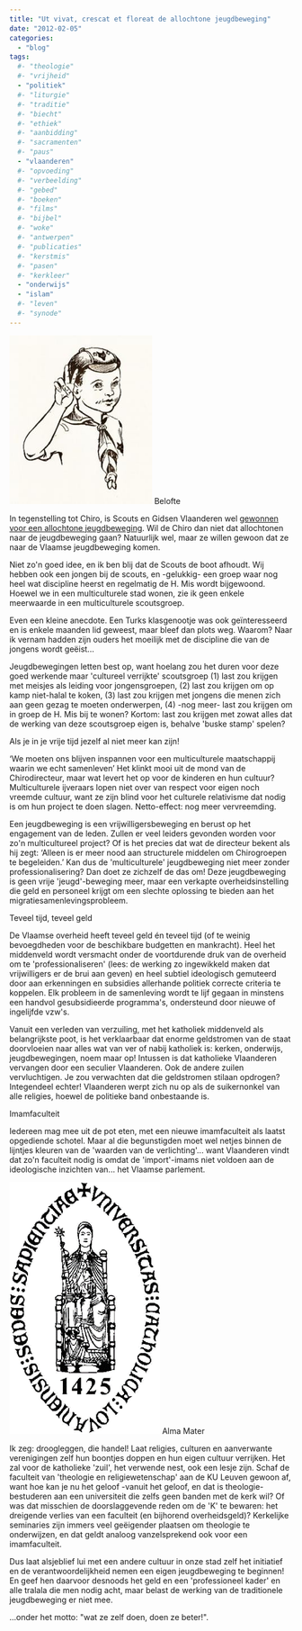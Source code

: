 ```yaml
---
title: "Ut vivat, crescat et floreat de allochtone jeugdbeweging"
date: "2012-02-05"
categories: 
  - "blog"
tags:
  #- "theologie"
  #- "vrijheid"
  - "politiek"
  #- "liturgie"
  #- "traditie"
  #- "biecht"
  #- "ethiek"
  #- "aanbidding"
  #- "sacramenten"
  #- "paus"
  - "vlaanderen"
  #- "opvoeding"
  #- "verbeelding"
  #- "gebed"
  #- "boeken"
  #- "films"
  #- "bijbel"
  #- "woke"
  #- "antwerpen"
  #- "publicaties"
  #- "kerstmis"
  #- "pasen"
  #- "kerkleer"
  - "onderwijs"
  - "islam"
  #- "leven"
  #- "synode"
---
```


![Belofte](images/sterwerk_tweedester_welp-254x300.jpg) Belofte

In tegenstelling tot Chiro, is Scouts en Gidsen Vlaanderen wel [gewonnen voor een allochtone jeugdbeweging](http://standaard.be/artikel/detail.aspx?artikelid=DMF20120202_141&word=chiro). Wil de Chiro dan niet dat allochtonen naar de jeugdbeweging gaan? Natuurlijk wel, maar ze willen gewoon dat ze naar de Vlaamse jeugdbeweging komen.

Niet zo'n goed idee, en ik ben blij dat de Scouts de boot afhoudt. Wij hebben ook een jongen bij de scouts, en -gelukkig- een groep waar nog heel wat discipline heerst en regelmatig de H. Mis wordt bijgewoond. Hoewel we in een multiculturele stad wonen, zie ik geen enkele meerwaarde in een multiculturele scoutsgroep.

Even een kleine anecdote. Een Turks klasgenootje was ook geïnteresseerd en is enkele maanden lid geweest, maar bleef dan plots weg. Waarom? Naar ik vernam hadden zijn ouders het moeilijk met de discipline die van de jongens wordt geëist...

Jeugdbewegingen letten best op, want hoelang zou het duren voor deze goed werkende maar 'cultureel verrijkte' scoutsgroep (1) last zou krijgen met meisjes als leiding voor jongensgroepen, (2) last zou krijgen om op kamp niet-halal te koken, (3) last zou krijgen met jongens die menen zich aan geen gezag te moeten onderwerpen, (4) -nog meer- last zou krijgen om in groep de H. Mis bij te wonen? Kortom: last zou krijgen met zowat alles dat de werking van deze scoutsgroep eigen is, behalve 'buske stamp' spelen?

Als je in je vrije tijd jezelf al niet meer kan zijn!

‘We moeten ons blijven inspannen voor een multiculturele maatschappij waarin we echt samenleven’ Het klinkt mooi uit de mond van de Chirodirecteur, maar wat levert het op voor de kinderen en hun cultuur? Multiculturele ijveraars lopen niet over van respect voor eigen noch vreemde cultuur, want ze zijn blind voor het culturele relativisme dat nodig is om hun project te doen slagen. Netto-effect: nog meer vervreemding.

Een jeugdbeweging is een vrijwilligersbeweging en berust op het engagement van de leden. Zullen er veel leiders gevonden worden voor zo'n multicultureel project? Of is het precies dat wat de directeur bekent als hij zegt: ‘Alleen is er meer nood aan structurele middelen om  Chirogroepen te begeleiden.’ Kan dus de 'multiculturele' jeugdbeweging niet meer zonder professionalisering? Dan doet ze zichzelf de das om! Deze jeugdbeweging is geen vrije 'jeugd'-beweging meer, maar een verkapte overheidsinstelling die geld en personeel krijgt om een slechte oplossing te bieden aan het migratiesamenlevingsprobleem.

Teveel tijd, teveel geld

De Vlaamse overheid heeft teveel geld én teveel tijd (of te weinig bevoegdheden voor de beschikbare budgetten en mankracht). Heel het middenveld wordt versmacht onder de voortdurende druk van de overheid om te 'professionaliseren' (lees: de werking zo ingewikkeld maken dat vrijwilligers er de brui aan geven) en heel subtiel ideologisch gemuteerd door aan erkenningen en subsidies allerhande politiek correcte criteria te koppelen. Elk probleem in de samenleving wordt te lijf gegaan in minstens een handvol gesubsidieerde programma's, ondersteund door nieuwe of ingelijfde vzw's.

Vanuit een verleden van verzuiling, met het katholiek middenveld als belangrijkste poot, is het verklaarbaar dat enorme geldstromen van de staat doorvloeien naar alles wat van ver of nabij katholiek is: kerken, onderwijs, jeugdbewegingen, noem maar op! Intussen is dat katholieke Vlaanderen vervangen door een seculier Vlaanderen. Ook de andere zuilen vervluchtigen. Je zou verwachten dat die geldstromen stilaan opdrogen? Integendeel echter! Vlaanderen werpt zich nu op als de suikernonkel van alle religies, hoewel de politieke band onbestaande is.

Imamfaculteit

Iedereen mag mee uit de pot eten, met een nieuwe imamfaculteit als laatst opgediende schotel. Maar al die begunstigden moet wel netjes binnen de lijntjes kleuren van de 'waarden van de verlichting'... want Vlaanderen vindt dat zo'n faculteit nodig is omdat de 'import'-imams niet voldoen aan de ideologische inzichten van... het Vlaamse parlement.

![Alma Mater](images/931989-024601aecdd5f2c2174b1ec807096f78.gif "Alma Mater") Alma Mater

Ik zeg: droogleggen, die handel! Laat religies, culturen en aanverwante verenigingen zelf hun boontjes doppen en hun eigen cultuur verrijken. Het zal voor de katholieke 'zuil', het verwende nest, ook een lesje zijn. Schaf de faculteit van 'theologie en religiewetenschap' aan de KU Leuven gewoon af, want hoe kan je nu het geloof -vanuit het geloof, en dat is theologie- bestuderen aan een universiteit die zelfs geen banden met de kerk wil? Of was dat misschien de doorslaggevende reden om de 'K' te bewaren: het dreigende verlies van een faculteit (en bijhorend overheidsgeld)? Kerkelijke seminaries zijn immers veel geëigender plaatsen om theologie te onderwijzen, en dat geldt analoog vanzelsprekend ook voor een imamfaculteit.

Dus laat alsjeblief lui met een andere cultuur in onze stad zelf het initiatief en de verantwoordelijkheid nemen een eigen jeugdbeweging te beginnen! En geef hen daarvoor desnoods het geld en een 'professioneel kader' en alle tralala die men nodig acht, maar belast de werking van de traditionele jeugdbeweging er niet mee.

...onder het motto: "wat ze zelf doen, doen ze beter!".
